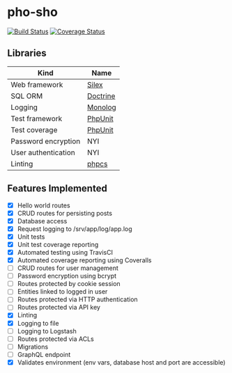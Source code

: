 # pho-sho

[![Build Status](https://travis-ci.org/galactic-filament/pho-sho.svg?branch=master)](https://travis-ci.org/galactic-filament/pho-sho)
[![Coverage Status](https://coveralls.io/repos/github/galactic-filament/pho-sho/badge.svg?branch=master)](https://coveralls.io/github/galactic-filament/pho-sho?branch=master)

## Libraries

Kind | Name
--- | ---
Web framework | [Silex](https://silex.symfony.com/)
SQL ORM | [Doctrine](http://www.doctrine-project.org/)
Logging | [Monolog](https://github.com/Seldaek/monolog)
Test framework | [PhpUnit](https://phpunit.de/)
Test coverage | [PhpUnit](https://phpunit.de/)
Password encryption | NYI
User authentication | NYI
Linting | [phpcs](https://github.com/squizlabs/PHP_CodeSniffer)

## Features Implemented

- [x] Hello world routes
- [x] CRUD routes for persisting posts
- [x] Database access
- [x] Request logging to /srv/app/log/app.log
- [x] Unit tests
- [x] Unit test coverage reporting
- [x] Automated testing using TravisCI
- [x] Automated coverage reporting using Coveralls
- [ ] CRUD routes for user management
- [ ] Password encryption using bcrypt
- [ ] Routes protected by cookie session
- [ ] Entities linked to logged in user
- [ ] Routes protected via HTTP authentication
- [ ] Routes protected via API key
- [x] Linting
- [x] Logging to file
- [ ] Logging to Logstash
- [ ] Routes protected via ACLs
- [ ] Migrations
- [ ] GraphQL endpoint
- [x] Validates environment (env vars, database host and port are accessible)
